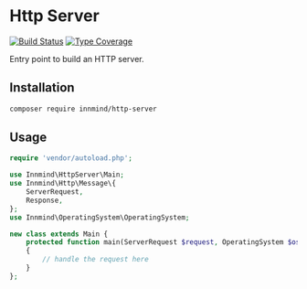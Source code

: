 # Http Server

[![Build Status](https://github.com/Innmind/HttpServer/workflows/CI/badge.svg)](https://github.com/Innmind/HttpServer/actions?query=workflow%3ACI)
[![Type Coverage](https://shepherd.dev/github/Innmind/HttpServer/coverage.svg)](https://shepherd.dev/github/Innmind/HttpServer)

Entry point to build an HTTP server.

## Installation

```sh
composer require innmind/http-server
```

## Usage

```php
require 'vendor/autoload.php';

use Innmind\HttpServer\Main;
use Innmind\Http\Message\{
    ServerRequest,
    Response,
};
use Innmind\OperatingSystem\OperatingSystem;

new class extends Main {
    protected function main(ServerRequest $request, OperatingSystem $os): Response
    {
        // handle the request here
    }
};
```
